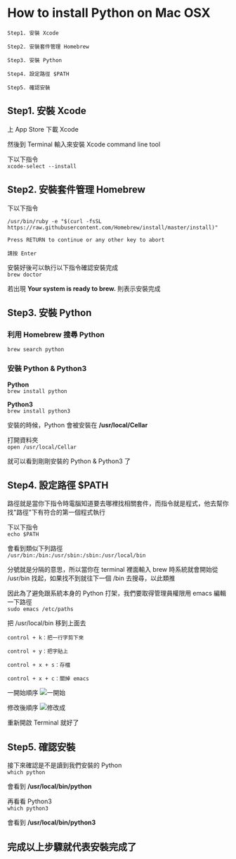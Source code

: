 # How to install Python on Mac OSX

```
Step1. 安裝 Xcode

Step2. 安裝套件管理 Homebrew

Step3. 安裝 Python

Step4. 設定路徑 $PATH

Step5. 確認安裝
```  

## Step1. 安裝 Xcode
上 App Store 下載 Xcode

然後到 Terminal 輸入來安裝 Xcode command line tool  

下以下指令  
`xcode-select --install`  

## Step2. 安裝套件管理 Homebrew  
下以下指令  
```
/usr/bin/ruby -e "$(curl -fsSL https://raw.githubusercontent.com/Homebrew/install/master/install)"
```  

```
Press RETURN to continue or any other key to abort

請按 Enter
```  

安裝好後可以執行以下指令確認安裝完成  
`brew doctor`  

若出現 **Your system is ready to brew.** 則表示安裝完成  

## Step3. 安裝 Python  
### 利用 Homebrew 搜尋 Python  
`brew search python`  

### 安裝 Python & Python3  

**Python**  
`brew install python`  

**Python3**  
`brew install python3`  

安裝的時候，Python 會被安裝在  **/usr/local/Cellar**  

打開資料夾  
`open /usr/local/Cellar`  

就可以看到剛剛安裝的 Python & Python3 了  

## Step4. 設定路徑 $PATH  
路徑就是當你下指令時電腦知道要去哪裡找相關套件，而指令就是程式，他去幫你找"路徑"下有符合的第一個程式執行  

下以下指令  
`echo $PATH`  

會看到類似下列路徑  
`/usr/bin:/bin:/usr/sbin:/sbin:/usr/local/bin`  

分號就是分隔的意思，所以當你在 terminal 裡面輸入 brew 時系統就會開始從 /usr/bin 找起，如果找不到就往下一個 /bin 去搜尋，以此類推  

因此為了避免跟系統本身的 Python 打架，我們要取得管理員權限用 emacs 編輯一下路徑  
`sudo emacs /etc/paths`   

把 /usr/local/bin 移到上面去  

```
control + k：把一行字剪下來

control + y：把字貼上

control + x + s：存檔

control + x + c：關掉 emacs
```  

一開始順序
![一開始](https://i.imgur.com/XKxuTaK.png)

修改後順序
![修改成](https://i.imgur.com/FOAmJzd.png)

重新開啟 Terminal 就好了  

## Step5. 確認安裝  
接下來確認是不是讀到我們安裝的 Python  
`which python`  

會看到 **/usr/local/bin/python**  

再看看 Python3  
`which python3` 

會看到 **/usr/local/bin/python3**  

## 完成以上步驟就代表安裝完成了
